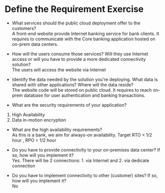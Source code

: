 # Define the Requirement Exercise

* What services should the public cloud deployment offer to the customers?  
A front-end website provide Internet banking service for bank clients. It requires to communicate with the Core banking application hosted on on-prem data centers.

* How will the users consume those services? Will they use Internet access or will you have to provide a more dedicated connectivity solution?  
The users will access the website via Internet

* Identify the data needed by the solution you're deploying. What data is shared with other applications? Where will the data reside?  
The website code will be stored on public cloud. It requires to reach on-prem database for user authentication and banking transactions. 

* What are the security requirements of your application?  
1. High Availability 
2. Data in-motion encryption

* What are the high availability requirements?  
As this is a bank, we aim for always-on availability. Target RTO < 1/2 hour , RPO = 1/2 hour

* Do you have to provide connectivity to your on-premises data center? If so, how will you implement it?  
Yes. There will be 2 connections: 1. via Internet and 2. via dedicate connection 

* Do you have to implement connectivity to other (customer) sites? If so, how will you implement it?  
No